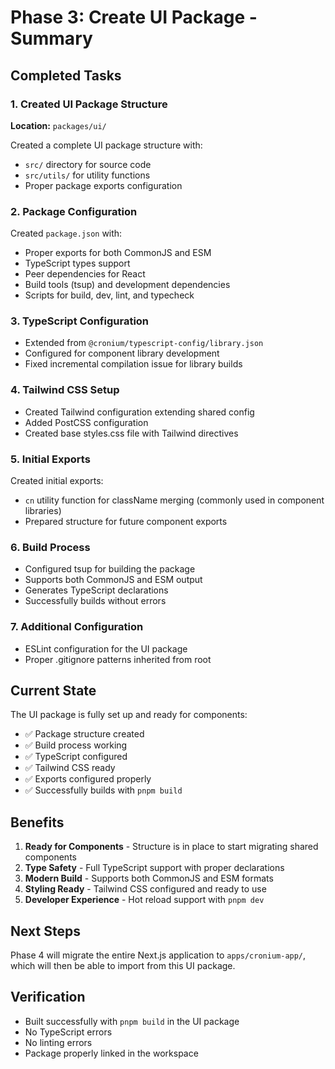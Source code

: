 # Phase 3: Create UI Package - Summary

## Completed Tasks

### 1. Created UI Package Structure

**Location:** `packages/ui/`

Created a complete UI package structure with:

- `src/` directory for source code
- `src/utils/` for utility functions
- Proper package exports configuration

### 2. Package Configuration

Created `package.json` with:

- Proper exports for both CommonJS and ESM
- TypeScript types support
- Peer dependencies for React
- Build tools (tsup) and development dependencies
- Scripts for build, dev, lint, and typecheck

### 3. TypeScript Configuration

- Extended from `@cronium/typescript-config/library.json`
- Configured for component library development
- Fixed incremental compilation issue for library builds

### 4. Tailwind CSS Setup

- Created Tailwind configuration extending shared config
- Added PostCSS configuration
- Created base styles.css file with Tailwind directives

### 5. Initial Exports

Created initial exports:

- `cn` utility function for className merging (commonly used in component libraries)
- Prepared structure for future component exports

### 6. Build Process

- Configured tsup for building the package
- Supports both CommonJS and ESM output
- Generates TypeScript declarations
- Successfully builds without errors

### 7. Additional Configuration

- ESLint configuration for the UI package
- Proper .gitignore patterns inherited from root

## Current State

The UI package is fully set up and ready for components:

- ✅ Package structure created
- ✅ Build process working
- ✅ TypeScript configured
- ✅ Tailwind CSS ready
- ✅ Exports configured properly
- ✅ Successfully builds with `pnpm build`

## Benefits

1. **Ready for Components** - Structure is in place to start migrating shared components
2. **Type Safety** - Full TypeScript support with proper declarations
3. **Modern Build** - Supports both CommonJS and ESM formats
4. **Styling Ready** - Tailwind CSS configured and ready to use
5. **Developer Experience** - Hot reload support with `pnpm dev`

## Next Steps

Phase 4 will migrate the entire Next.js application to `apps/cronium-app/`, which will then be able to import from this UI package.

## Verification

- Built successfully with `pnpm build` in the UI package
- No TypeScript errors
- No linting errors
- Package properly linked in the workspace
